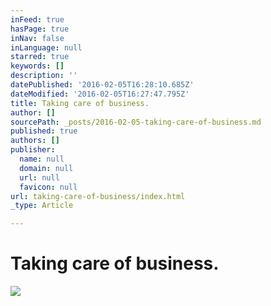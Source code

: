 ```yaml
---
inFeed: true
hasPage: true
inNav: false
inLanguage: null
starred: true
keywords: []
description: ''
datePublished: '2016-02-05T16:28:10.685Z'
dateModified: '2016-02-05T16:27:47.795Z'
title: Taking care of business.
author: []
sourcePath: _posts/2016-02-05-taking-care-of-business.md
published: true
authors: []
publisher:
  name: null
  domain: null
  url: null
  favicon: null
url: taking-care-of-business/index.html
_type: Article

---
```

# Taking care of business.
![](https://the-grid-user-content.s3-us-west-2.amazonaws.com/f1696b54-2935-4946-ad61-b94acb4a0ecd.jpg)